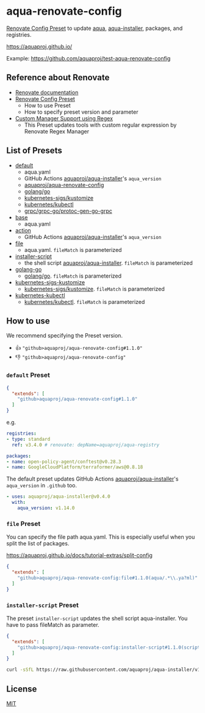 # aqua-renovate-config

[Renovate Config Preset](https://docs.renovatebot.com/config-presets/) to update [aqua](https://github.com/aquaproj/aqua), [aqua-installer](https://github.com/aquaproj/aqua-installer), packages, and registries.

https://aquaproj.github.io/

Example: https://github.com/aquaproj/test-aqua-renovate-config

## Reference about Renovate

* [Renovate documentation](https://docs.renovatebot.com/)
* [Renovate Config Preset](https://docs.renovatebot.com/config-presets/)
  * How to use Preset
  * How to specify preset version and parameter
* [Custom Manager Support using Regex](https://docs.renovatebot.com/modules/manager/regex/)
  * This Preset updates tools with custom regular expression by Renovate Regex Manager

## List of Presets

* [default](default.json)
  * aqua.yaml
  * GitHub Actions [aquaproj/aqua-installer](https://github.com/aquaproj/aqua-installer)'s `aqua_version`
  * [aquaproj/aqua-renovate-config](https://github.com/aquaproj/aqua-renovate-config)
  * [golang/go](https://github.com/golang/go)
  * [kubernetes-sigs/kustomize](https://github.com/kubernetes-sigs/kustomize)
  * [kubernetes/kubectl](https://github.com/kubernetes/kubectl)
  * [grpc/grpc-go/protoc-gen-go-grpc](https://github.com/grpc/grpc-go)
* [base](base.json)
  * aqua.yaml
* [action](action.json)
  * GitHub Actions [aquaproj/aqua-installer](https://github.com/aquaproj/aqua-installer)'s `aqua_version`
* [file](file.json)
  * aqua.yaml. `fileMatch` is parameterized
* [installer-script](installer-script.json)
  * the shell script [aquaproj/aqua-installer](https://github.com/aquaproj/aqua-installer). `fileMatch` is parameterized
* [golang-go](golang-go.json)
  * [golang/go](https://github.com/golang/go). `fileMatch` is parameterized
* [kubernetes-sigs-kustomize](kubernetes-sigs-kustomize.json)
  * [kubernetes-sigs/kustomize](https://github.com/kubernetes-sigs/kustomize). `fileMatch` is parameterized
* [kubernetes-kubectl](kubernetes-kubectl.json)
  * [kubernetes/kubectl](https://github.com/kubernetes/kubectl). `fileMatch` is parameterized

## How to use

We recommend specifying the Preset version.

* :thumbsup: `"github>aquaproj/aqua-renovate-config#1.1.0"`
* :thumbsdown: `"github>aquaproj/aqua-renovate-config"`

### `default` Preset

```json
{
  "extends": [
    "github>aquaproj/aqua-renovate-config#1.1.0"
  ]
}
```

e.g.

```yaml
registries:
- type: standard
  ref: v3.4.0 # renovate: depName=aquaproj/aqua-registry

packages:
- name: open-policy-agent/conftest@v0.28.3
- name: GoogleCloudPlatform/terraformer/aws@0.8.18
```

The default preset updates GitHub Actions [aquaproj/aqua-installer](https://github.com/aquaproj/aqua-installer)'s `aqua_version` in `.github` too.

```yaml
- uses: aquaproj/aqua-installer@v0.4.0
  with:
    aqua_version: v1.14.0
```

### `file` Preset

You can specify the file path aqua.yaml.
This is especially useful when you split the list of packages.

https://aquaproj.github.io/docs/tutorial-extras/split-config

```json
{
  "extends": [
    "github>aquaproj/aqua-renovate-config:file#1.1.0(aqua/.*\\.ya?ml)"
  ]
}
```

### `installer-script` Preset

The preset `installer-script` updates the shell script aqua-installer.
You have to pass fileMatch as parameter.

```json
{
  "extends": [
    "github>aquaproj/aqua-renovate-config:installer-script#1.1.0(scripts/.*\\.sh)"
  ]
}
```

```sh
curl -sSfL https://raw.githubusercontent.com/aquaproj/aqua-installer/v1.0.0/aqua-installer | bash
```

## License

[MIT](LICENSE)
